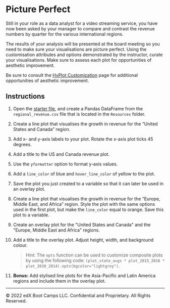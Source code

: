# Picture Perfect

Still in your role as a data analyst for a video streaming service, you have now been asked by your manager to compare and contrast the revenue numbers by quarter for the various international regions.

The results of your analysis will be presented at the board meeting so you need to make sure your visualisations are picture perfect.  Using the customisation attributes and options demonstrated by the instructor, curate your visualisations. Make sure to assess each plot for opportunities of aesthetic improvement.

Be sure to consult the [HvPlot Customization](https://hvplot.holoviz.org/user_guide/Customization.html) page for additional opportunities of aesthetic improvement.

## Instructions

1. Open the [starter file](Unsolved/picture_perfect.ipynb), and create a Pandas DataFrame from the `regional_revenue.csv` file that is located in the `Resources` folder.

2. Create a line plot that visualises the growth in revenue for the “United States and Canada” region.

3. Add x- and y-axis labels to your plot. Rotate the x-axis plot ticks 45 degrees.

4. Add a title to the US and Canada revenue plot.

5. Use the `yformatter` option to format y-axis values.

6. Add a `line_color` of blue and `hover_line_color` of yellow to the plot.

7. Save the plot you just created to a variable so that it can later be used in an overlay plot.

8. Create a line plot that visualises the growth in revenue for the “Europe, Middle East, and Africa” region. Style the plot with the same options used in the first plot, but make the `line_color` equal to orange. Save this plot to a variable.

9. Create an overlay plot for the "United States and Canada" and the "Europe, Middle East and Africa" regions.

10. Add a title to the overlay plot. Adjust height, width, and background colour.

    > Hint: The `opts` function can be used to customize composite plots by using the following code: `(plot_state_avgs * plot_2015_2016 * plot_2010_2014).opts(bgcolor="lightgrey")`.

11. **Bonus:** Add stylised line plots for the Asia-Pacific and Latin America regions and include them in the overlay plot.

---

© 2022 edX Boot Camps LLC. Confidential and Proprietary. All Rights Reserved.
